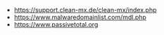 * https://support.clean-mx.de/clean-mx/index.php
* https://www.malwaredomainlist.com/mdl.php
* https://www.passivetotal.org

